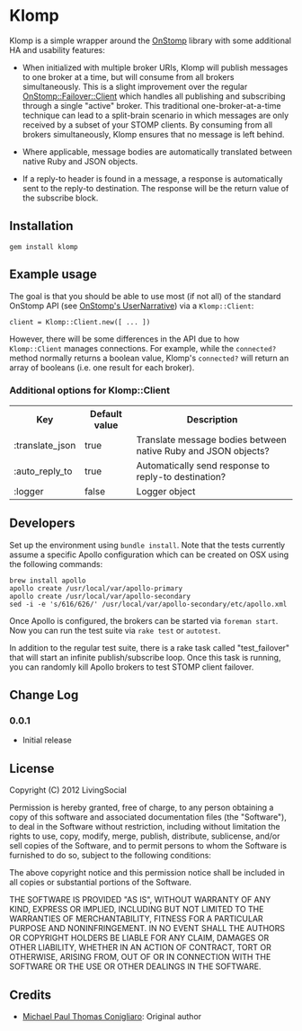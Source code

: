 # Klomp

Klomp is a simple wrapper around the [OnStomp](https://github.com/meadvillerb/onstomp/)
library with some additional HA and usability features:

* When initialized with multiple broker URIs, Klomp will publish messages to
one broker at a time, but will consume from all brokers simultaneously. This is
a slight improvement over the regular [OnStomp::Failover::Client](http://mdvlrb.com/onstomp/OnStomp/Failover/Client.html)
which handles all publishing and subscribing through a single "active" broker.
This traditional one-broker-at-a-time technique can lead to a split-brain
scenario in which messages are only received by a subset of your STOMP clients.
By consuming from all brokers simultaneously, Klomp ensures that no message is
left behind.

* Where applicable, message bodies are automatically translated between native
Ruby and JSON objects.

* If a reply-to header is found in a message, a response is automatically
sent to the reply-to destination. The response will be the return value of the
subscribe block.

## Installation

    gem install klomp

## Example usage

The goal is that you should be able to use most (if not all) of the standard
OnStomp API (see [OnStomp's UserNarrative](https://github.com/meadvillerb/onstomp/blob/master/extra_doc/UserNarrative.md))
via a `Klomp::Client`:

    client = Klomp::Client.new([ ... ])

However, there will be some differences in the API due to how `Klomp::Client`
manages connections. For example, while the `connected?` method normally
returns a boolean value, Klomp's `connected?` will return an array of booleans
(i.e. one result for each broker).

### Additional options for Klomp::Client

<table>
  <tr>
    <th>Key</th>
    <th>Default value</th>
    <th>Description</th>
  </tr>
  <tr>
    <td>:translate_json</td>
    <td>true</td>
    <td>Translate message bodies between native Ruby and JSON objects?</td>
  </tr>
  <tr>
    <td>:auto_reply_to</td>
    <td>true</td>
    <td>Automatically send response to reply-to destination?</td>
  </tr>
  <tr>
    <td>:logger</td>
    <td>false</td>
    <td>Logger object</td>
  </tr>
</table>

## Developers

Set up the environment using `bundle install`. Note that the tests currently
assume a specific Apollo configuration which can be created on OSX using the
following commands:

    brew install apollo
    apollo create /usr/local/var/apollo-primary
    apollo create /usr/local/var/apollo-secondary
    sed -i -e 's/616/626/' /usr/local/var/apollo-secondary/etc/apollo.xml

Once Apollo is configured, the brokers can be started via `foreman start`. Now
you can run the test suite via `rake test` or `autotest`.

In addition to the regular test suite, there is a rake task called
"test_failover" that will start an infinite publish/subscribe loop. Once this
task is running, you can randomly kill Apollo brokers to test STOMP client
failover.

## Change Log

### 0.0.1

* Initial release

## License

Copyright (C) 2012 LivingSocial

Permission is hereby granted, free of charge, to any person obtaining a copy of
this software and associated documentation files (the "Software"), to deal in
the Software without restriction, including without limitation the rights to
use, copy, modify, merge, publish, distribute, sublicense, and/or sell copies
of the Software, and to permit persons to whom the Software is furnished to do
so, subject to the following conditions:

The above copyright notice and this permission notice shall be included in all
copies or substantial portions of the Software.

THE SOFTWARE IS PROVIDED "AS IS", WITHOUT WARRANTY OF ANY KIND, EXPRESS OR
IMPLIED, INCLUDING BUT NOT LIMITED TO THE WARRANTIES OF MERCHANTABILITY,
FITNESS FOR A PARTICULAR PURPOSE AND NONINFRINGEMENT. IN NO EVENT SHALL THE
AUTHORS OR COPYRIGHT HOLDERS BE LIABLE FOR ANY CLAIM, DAMAGES OR OTHER
LIABILITY, WHETHER IN AN ACTION OF CONTRACT, TORT OR OTHERWISE, ARISING FROM,
OUT OF OR IN CONNECTION WITH THE SOFTWARE OR THE USE OR OTHER DEALINGS IN THE
SOFTWARE.

## Credits

* [Michael Paul Thomas Conigliaro](http://conigliaro.org): Original author
